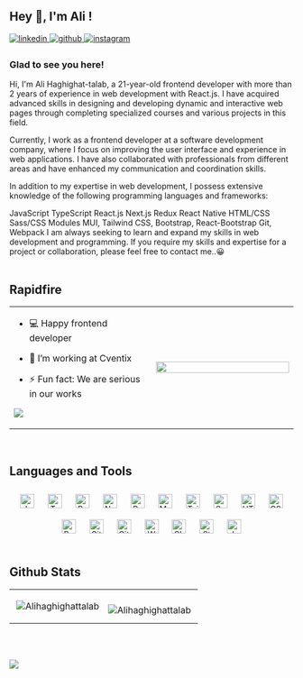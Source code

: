 ## Hey 👋, I'm Ali !  
  

<a href="https://linkedin.com/in/alihtofficial" target="_blank">
<img src=https://img.shields.io/badge/linkedin-%231E77B5.svg?&style=for-the-badge&logo=linkedin&logoColor=white alt=linkedin style="margin-bottom: 5px;" />
</a>
<a href="https://github.com/Alihaghighattalab" target="_blank">
<img src=https://img.shields.io/badge/github-%2324292e.svg?&style=for-the-badge&logo=github&logoColor=white alt=github style="margin-bottom: 5px;" />
</a>
<a href="https://instagram.com/alihtofficial_" target="_blank">
<img src=https://img.shields.io/badge/instagram-%23000000.svg?&style=for-the-badge&logo=instagram&logoColor=white alt=instagram style="margin-bottom: 5px;" />
</a>  
  



### Glad to see you here!  
Hi, I'm Ali Haghighat-talab, a 21-year-old frontend developer with more than 2 years of experience in web development with React.js. I have acquired advanced skills in designing and developing dynamic and interactive web pages through completing specialized courses and various projects in this field.

Currently, I work as a frontend developer at a software development company, where I focus on improving the user interface and experience in web applications. I have also collaborated with professionals from different areas and have enhanced my communication and coordination skills.

In addition to my expertise in web development, I possess extensive knowledge of the following programming languages and frameworks:

JavaScript
TypeScript
React.js
Next.js
Redux
React Native
HTML/CSS
Sass/CSS Modules
MUI, Tailwind CSS, Bootstrap, React-Bootstrap
Git, Webpack
I am always seeking to learn and expand my skills in web development and programming. If you require my skills and expertise for a project or collaboration, please feel free to contact me..😀  
<br/>  


## Rapidfire  
<table><tr><td valign="center" width="50%">

- 💻 Happy frontend developer  
  

- 💼 I’m working at Cventix   
  

- ⚡ Fun fact: We are serious in our works   

![](https://quotes-github-readme.vercel.app/api?type=vetical&theme=tokyonight)
  
</td><td valign="center" width="50%">

<div align="center">
<img src="https://media1.giphy.com/media/qgQUggAC3Pfv687qPC/giphy.gif" align="center" style="width: 100%" height="100%" />
</div>  


</td></tr></table>  

<br/>  


## Languages and Tools  
<div align="center">  
<a href="https://www.javascript.com/" target="_blank"><img style="margin: 10px" src="https://profilinator.rishav.dev/skills-assets/javascript-original.svg" alt="JavaScript" height="25" /></a>  
<a href="https://www.typescriptlang.org/" target="_blank"><img style="margin: 10px" src="https://profilinator.rishav.dev/skills-assets/typescript-original.svg" alt="TypeScript" height="25" /></a>  
<a href="https://reactjs.org/" target="_blank"><img style="margin: 10px" src="https://profilinator.rishav.dev/skills-assets/react-original-wordmark.svg" alt="React" height="25" /></a>  
<a href="https://nextjs.org/" target="_blank"><img style="margin: 10px" src="https://profilinator.rishav.dev/skills-assets/nextjs.png" alt="NextJS" height="25" /></a>  
<a href="https://redux.js.org/" target="_blank"><img style="margin: 10px" src="https://profilinator.rishav.dev/skills-assets/redux-original.svg" alt="Redux" height="25" /></a>  
<a href="https://mui.com/" target="_blank"><img style="margin: 10px" src="https://profilinator.rishav.dev/skills-assets/mui.png" alt="Material UI" height="25" /></a>  
<a href="https://www.tailwindcss.com/" target="_blank"><img style="margin: 10px" src="https://profilinator.rishav.dev/skills-assets/tailwindcss.svg" alt="Tailwind CSS" height="25" /></a>  
<a href="https://sass-lang.com/" target="_blank"><img style="margin: 10px" src="https://profilinator.rishav.dev/skills-assets/sass-original.svg" alt="Sass" height="25" /></a>  
<a href="https://en.wikipedia.org/wiki/HTML5" target="_blank"><img style="margin: 10px" src="https://profilinator.rishav.dev/skills-assets/html5-original-wordmark.svg" alt="HTML5" height="25" /></a>  
<a href="https://www.w3schools.com/css/" target="_blank"><img style="margin: 10px" src="https://profilinator.rishav.dev/skills-assets/css3-original-wordmark.svg" alt="CSS3" height="25" /></a>  
<a href="https://getbootstrap.com/docs/3.4/javascript/" target="_blank"><img style="margin: 10px" src="https://profilinator.rishav.dev/skills-assets/bootstrap-plain.svg" alt="Bootstrap" height="25" /></a>  
<a href="https://github.com/" target="_blank"><img style="margin: 10px" src="https://profilinator.rishav.dev/skills-assets/git-scm-icon.svg" alt="Git" height="25" /></a>  
<a href="https://about.gitlab.com/" target="_blank"><img style="margin: 10px" src="https://profilinator.rishav.dev/skills-assets/gitlab.svg" alt="GitLab" height="25" /></a>  
<a href="https://webpack.js.org/" target="_blank"><img style="margin: 10px" src="https://profilinator.rishav.dev/skills-assets/webpack-original.svg" alt="Webpack" height="25" /></a>  
<a href="https://www.chartjs.org/" target="_blank"><img style="margin: 10px" src="https://profilinator.rishav.dev/skills-assets/logo-title.svg" alt="Chart.js" height="25" /></a>  
<a href="https://styled-components.com/" target="_blank"><img style="margin: 10px" src="https://profilinator.rishav.dev/skills-assets/styled-components.png" alt="Styled Components" height="25" /></a>  
<a href="https://www.jestjs.io/" target="_blank"><img style="margin: 10px" src="https://profilinator.rishav.dev/skills-assets/jest.svg" alt="Jest" height="25" /></a>  
</div>  

<br/>  


## Github Stats  
<table align="center" width="100%"><tr><td valign="center" width="50%">

<p>&nbsp;<img align="center" src="https://github-readme-stats.vercel.app/api?username=alihaghighattalab&show_icons=true&theme=dracula&locale=en" alt="Alihaghighattalab" /></p>

</td><td valign="center" width="50%">

<p><img align="left" src="https://github-readme-stats.vercel.app/api/top-langs?username=alihaghighattalab&show_icons=true&theme=dracula&locale=en&layout=compact" alt="Alihaghighattalab" /></p>

</td></tr></table>  

<br/>  
<br/>  

[![](https://visitcount.itsvg.in/api?id=Alihaghighattalab&icon=5&color=0)](https://visitcount.itsvg.in)
